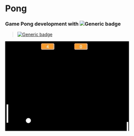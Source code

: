# Pong
### Game Pong development with ![Generic badge](https://img.shields.io/badge/JavaScript-F7DF1E?style=for-the-badge&logo=javascript&logoColor=black)


> [![Generic badge](https://img.shields.io/badge/<Status>-<Finished>-<COLOR>.svg)](https://shields.io/)

![](Pong.gif)
